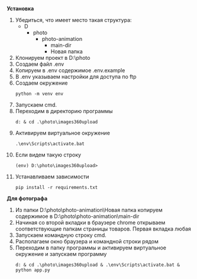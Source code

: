 **Установка**
1. Убедиться, что имеет место такая структура:
    - D
      - photo
        - photo-animation
          - main-dir
          - Новая папка
2. Клонируем проект в D:\photo
3. Создаем файл .env
4. Копируем в .env содержимое .env.example
5. В .env указываем настройки для доступа по ftp
6. Создаем окружение
    ```
    python -m venv env
    ```
7. Запускаем cmd.
8. Переходим в директорию программы
    ``` 
    d: & cd .\photo\images360upload
    ```
9. Активируем виртуальное окружение
    ``` 
    .\env\Scripts\activate.bat
    ```
10. Если видем такую строку
    ``` 
    (env) D:\photo\images360upload>
    ```
11. Устанавливаем зависимости
    ```
    pip install -r requirements.txt
    ```
**Для фотографа**
1. Из папки D:\photo\photo-animation\Новая папка копируем содержимое в D:\photo\photo-animation\main-dir
2. Начиная со второй вкладки в браузере chrome открываем соответствующие папкам страницы товаров. Первая вкладка любая
3. Запускаем командную строку cmd.
4. Располагаем окно браузера и командной строки рядом
5. Переходим в папку программы и активируем виртуальное окружение и запускаем программу
    ```
   d: & cd .\photo\images360upload & .\env\Scripts\activate.bat & python app.py
   ```